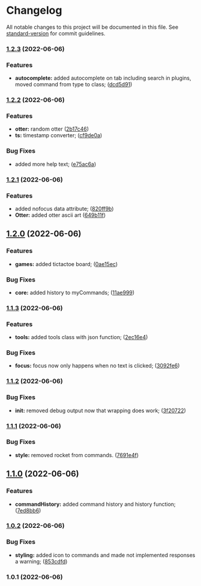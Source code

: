 # Changelog

All notable changes to this project will be documented in this file. See [standard-version](https://github.com/conventional-changelog/standard-version) for commit guidelines.

### [1.2.3](https://github.com/tbessenreither/webconsole/compare/v1.2.2...v1.2.3) (2022-06-06)


### Features

* **autocomplete:** added autocomplete on tab including search in plugins, moved command from type to class; ([dcd5d91](https://github.com/tbessenreither/webconsole/commit/dcd5d910d6456caba7a2d8e816f620b646622e48))

### [1.2.2](https://github.com/tbessenreither/webconsole/compare/v1.2.1...v1.2.2) (2022-06-06)


### Features

* **otter:** random otter ([2b17c46](https://github.com/tbessenreither/webconsole/commit/2b17c46becf7236a0ffa082a9e1f81ca384e1ea8))
* **ts:** timestamp converter; ([cf9de0a](https://github.com/tbessenreither/webconsole/commit/cf9de0ab9a670fef039dfd4a71132f16c8df4a12))


### Bug Fixes

* added more help text; ([e75ac6a](https://github.com/tbessenreither/webconsole/commit/e75ac6a7310f83c78ae391522214caf9f709dd95))

### [1.2.1](https://github.com/tbessenreither/webconsole/compare/v1.2.0...v1.2.1) (2022-06-06)


### Features

* added nofocus data attribute; ([820ff9b](https://github.com/tbessenreither/webconsole/commit/820ff9b42a1b0a4b8fa41733de0eb05c529bb0a2))
* **Otter:** added otter ascii art ([649b11f](https://github.com/tbessenreither/webconsole/commit/649b11fa2b6f4dae9740967efb077301f7814f9a))

## [1.2.0](https://github.com/tbessenreither/webconsole/compare/v1.1.3...v1.2.0) (2022-06-06)


### Features

* **games:** added tictactoe board; ([0ae15ec](https://github.com/tbessenreither/webconsole/commit/0ae15ecf620194eb3250e2ecf39ba8d430bde7c4))


### Bug Fixes

* **core:** added history to myCommands; ([11ae999](https://github.com/tbessenreither/webconsole/commit/11ae99955ba46f887cc27f6eeee1194bfefccdb7))

### [1.1.3](https://github.com/tbessenreither/webconsole/compare/v1.1.2...v1.1.3) (2022-06-06)


### Features

* **tools:** added tools class with json function; ([2ec16e4](https://github.com/tbessenreither/webconsole/commit/2ec16e466f074d17e7d4f8e176d8b2e2bdae6da8))


### Bug Fixes

* **focus:** focus now only happens when no text is clicked; ([3092fe6](https://github.com/tbessenreither/webconsole/commit/3092fe6e59547731d44b25a7f888eb75c690e47d))

### [1.1.2](https://github.com/tbessenreither/webconsole/compare/v1.1.1...v1.1.2) (2022-06-06)


### Bug Fixes

* **init:** removed debug output now that wrapping does work; ([3f20722](https://github.com/tbessenreither/webconsole/commit/3f207223ff03ca84acdf2b86191168b193e1fd88))

### [1.1.1](https://github.com/tbessenreither/webconsole/compare/v1.1.0...v1.1.1) (2022-06-06)


### Bug Fixes

* **style:** removed rocket from commands. ([7691e4f](https://github.com/tbessenreither/webconsole/commit/7691e4fd014df39cfbfacb4f81c458c775630914))

## [1.1.0](https://github.com/tbessenreither/webconsole/compare/v1.0.2...v1.1.0) (2022-06-06)


### Features

* **commandHistory:** added command history and history function; ([7ed8bb6](https://github.com/tbessenreither/webconsole/commit/7ed8bb616221f05efaeaa93c2f927f3777500982))

### [1.0.2](https://github.com/tbessenreither/webconsole/compare/v1.0.1...v1.0.2) (2022-06-06)


### Bug Fixes

* **styling:** added icon to commands and made not implemented responses a warning; ([853cdfd](https://github.com/tbessenreither/webconsole/commit/853cdfd153aeaea1107d7ab09df4ea4ded5b137d))

### 1.0.1 (2022-06-06)
